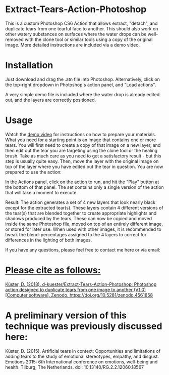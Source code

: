 # Extract-Tears-Action-Photoshop
This is a custom Photoshop CS6 Action that allows extract, "detach", and duplicate tears from one tearful face to another. This should also work on other watery substances on surfaces where the water drops can be well-removed with the clone tool or similar tools using a copy of the original image. More detailed instructions are included via a demo video.

# Installation

Just download and drag the .atn file into Photoshop. Alternatively, click on the top-right dropdown in Photoshop's action panel, and "Load actions".

A very simple demo file is included where the water drop is already edited out, and the layers are correctly positioned.

# Usage
Watch the <a href="https://owncloud.csl.uni-bremen.de/s/Ad5zsaBjSYb7EQy">demo video</a> for instructions on how to prepare your materials. What you need for a starting point is an image that contains one or more tears. You will first need to create a copy of that image on a new layer, and then edit out the tear you are targeting using the clone tool or the healing brush. Take as much care as you need to get a satisfactory result - but this step is usually quite easy. Then, move the layer with the original image on top of the layer where you have edited out the tear in question. You are now prepared to use the action:

In the Actions panel, click on the action to run, and hit the "Play" button at the bottom of that panel. The set contains only a single version of the action that will take a moment to execute.

Result: The action generates a set of 4 new layers that look nearly black except for the extracted tear(s). These layers contain 4 different versions of the tear(s) that are blended together to create appropriate highlights and shadows produced by the tears. These can now be copied and moved inside the same Photoshop file, moved on top of an entirely different image, or stored for later use. When used with other images, it is recommended to tweak the blend-percentages assigned to the 4 layers to correct for differences in the lighting of both images.

If you have any questions, please feel free to contact me here or via email: <a href="mailto:kuester@uni-bremen.de">

# Please cite as follows:
Küster, D. (2018). d-kuester/Extract-Tears-Action-Photoshop: Photoshop action designed to duplicate tears from one image to another (V1.0) [Computer software]. Zenodo. https://doi.org/10.5281/zenodo.4561858

# A preliminary version of this technique was previously discussed here:
Küster, D. (2015). Artificial tears in context: Opportunities and limitations of adding tears to the study of emotional stereotypes, empathy, and disgust. Emotions 2015: 6th International conference on emotions, well-being and health. Tilburg, The Netherlands. doi: 10.13140/RG.2.2.12060.18567
